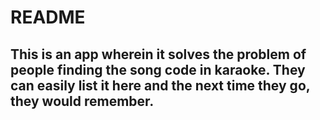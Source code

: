 # README

## This is an app wherein it solves the problem of people finding the song code in karaoke. They can easily list it here and the next time they go, they would remember. 

